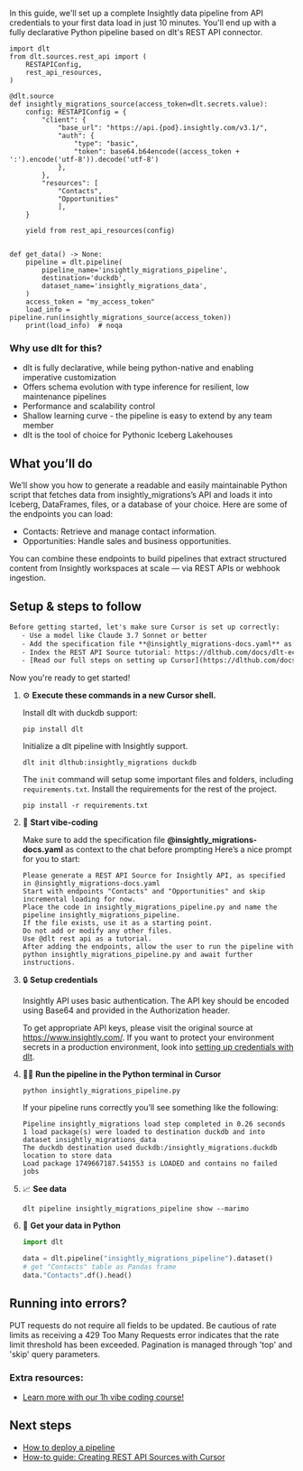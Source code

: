 In this guide, we'll set up a complete Insightly data pipeline from API credentials to your first data load in just 10 minutes. You'll end up with a fully declarative Python pipeline based on dlt's REST API connector.

```python-outcome
import dlt
from dlt.sources.rest_api import (
    RESTAPIConfig,
    rest_api_resources,
)

@dlt.source
def insightly_migrations_source(access_token=dlt.secrets.value):
    config: RESTAPIConfig = {
        "client": {
            "base_url": "https://api.{pod}.insightly.com/v3.1/",
            "auth": {
                "type": "basic",
                "token": base64.b64encode((access_token + ':').encode('utf-8')).decode('utf-8')
            },
        },
        "resources": [
            "Contacts",
            "Opportunities"
            ],
    }

    yield from rest_api_resources(config)


def get_data() -> None:
    pipeline = dlt.pipeline(
        pipeline_name='insightly_migrations_pipeline',
        destination='duckdb',
        dataset_name='insightly_migrations_data', 
    )
    access_token = "my_access_token"
    load_info = pipeline.run(insightly_migrations_source(access_token))
    print(load_info)  # noqa
```

### Why use dlt for this?

- dlt is fully declarative, while being python-native and enabling imperative customization
- Offers schema evolution with type inference for resilient, low maintenance pipelines
- Performance and scalability control
- Shallow learning curve - the pipeline is easy to extend by any team member
- dlt is the tool of choice for Pythonic Iceberg Lakehouses

## What you’ll do

We’ll show you how to generate a readable and easily maintainable Python script that fetches data from insightly_migrations’s API and loads it into Iceberg, DataFrames, files, or a database of your choice. Here are some of the endpoints you can load:

- Contacts: Retrieve and manage contact information.
- Opportunities: Handle sales and business opportunities.

You can combine these endpoints to build pipelines that extract structured content from Insightly workspaces at scale — via REST APIs or webhook ingestion.

## Setup & steps to follow

```default
Before getting started, let's make sure Cursor is set up correctly:
   - Use a model like Claude 3.7 Sonnet or better
   - Add the specification file **@insightly_migrations-docs.yaml** as context
   - Index the REST API Source tutorial: https://dlthub.com/docs/dlt-ecosystem/verified-sources/rest_api/ and add it to context as **@dlt rest api**
   - [Read our full steps on setting up Cursor](https://dlthub.com/docs/dlt-ecosystem/llm-tooling/cursor-restapi#23-configuring-cursor-with-documentation)
```

Now you're ready to get started! 

1. ⚙️ **Execute these commands in a new Cursor shell.**
    
    Install dlt with duckdb support:
    ```shell
    pip install dlt
    ```

    Initialize a dlt pipeline with Insightly support.
    ```shell
    dlt init dlthub:insightly_migrations duckdb
    ```

    The `init` command will setup some important files and folders, including `requirements.txt`. Install the requirements for the rest of the project.
    ```shell
    pip install -r requirements.txt
    ```
    
2. 🤠 **Start vibe-coding**
    
    Make sure to add the specification file **@insightly_migrations-docs.yaml** as context to the chat before prompting
    Here’s a nice prompt for you to start: 
    
    ```prompt
    Please generate a REST API Source for Insightly API, as specified in @insightly_migrations-docs.yaml 
    Start with endpoints "Contacts" and "Opportunities" and skip incremental loading for now. 
    Place the code in insightly_migrations_pipeline.py and name the pipeline insightly_migrations_pipeline. 
    If the file exists, use it as a starting point. 
    Do not add or modify any other files. 
    Use @dlt rest api as a tutorial. 
    After adding the endpoints, allow the user to run the pipeline with python insightly_migrations_pipeline.py and await further instructions.
    ```

    
3. 🔒 **Setup credentials** 
    
    Insightly API uses basic authentication. The API key should be encoded using Base64 and provided in the Authorization header.
    
    To get appropriate API keys, please visit the original source at https://www.insightly.com/.
    If you want to protect your environment secrets in a production environment, look into [setting up credentials with dlt](https://dlthub.com/docs/walkthroughs/add_credentials).
    
4. 🏃‍♀️ **Run the pipeline in the Python terminal in Cursor**
    
    ```shell
    python insightly_migrations_pipeline.py
    ```
    
    If your pipeline runs correctly you’ll see something like the following:
    
    ```shell
    Pipeline insightly_migrations load step completed in 0.26 seconds
    1 load package(s) were loaded to destination duckdb and into dataset insightly_migrations_data
    The duckdb destination used duckdb:/insightly_migrations.duckdb location to store data
    Load package 1749667187.541553 is LOADED and contains no failed jobs
    ```
    
5. 📈 **See data**
    
    ```shell
    dlt pipeline insightly_migrations_pipeline show --marimo
    ```
    
6. 🐍 **Get your data in Python**
    
    ```python
    import dlt

   data = dlt.pipeline("insightly_migrations_pipeline").dataset()
   # get "Contacts" table as Pandas frame
   data."Contacts".df().head()
    ```

## Running into errors?

PUT requests do not require all fields to be updated. Be cautious of rate limits as receiving a 429 Too Many Requests error indicates that the rate limit threshold has been exceeded. Pagination is managed through 'top' and 'skip' query parameters.

### Extra resources:

- [Learn more with our 1h vibe coding course!](https://www.youtube.com/watch?v=GGid70rnJuM)

## Next steps

- [How to deploy a pipeline](https://dlthub.com/docs/walkthroughs/deploy-a-pipeline)
- [How-to guide: Creating REST API Sources with Cursor](https://dlthub.com/docs/dlt-ecosystem/llm-tooling/cursor-restapi)